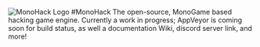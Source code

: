 ![MonoHack Logo](https://ashifter.github.io/res/img/svg/monohack_banner.svg)
#MonoHack
The open-source, MonoGame based hacking game engine. Currently a work in progress; AppVeyor is coming soon for build status, as well a documentation Wiki, discord server link, and more!